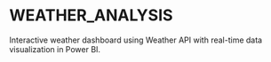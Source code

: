 # WEATHER_ANALYSIS
Interactive weather dashboard using Weather API with real-time data visualization in Power BI.
